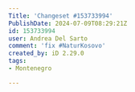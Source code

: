 ```yaml
---
Title: 'Changeset #153733994'
PublishDate: 2024-07-09T08:29:21Z
id: 153733994
user: Andrea Del Sarto
comment: 'fix #NaturKosovo'
created_by: iD 2.29.0
tags:
- Montenegro

---
```

